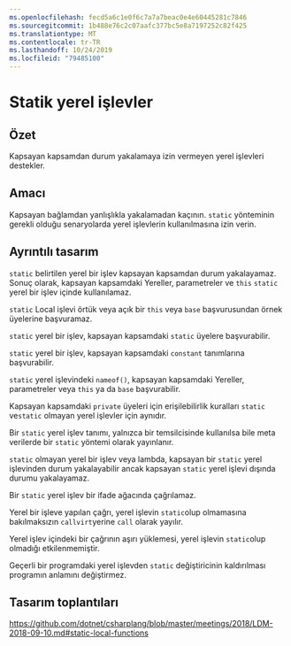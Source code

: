 ```yaml
---
ms.openlocfilehash: fecd5a6c1e0f6c7a7a7beac0e4e60445281c7846
ms.sourcegitcommit: 1b488e76c2c07aafc377bc5e8a7197252c82f425
ms.translationtype: MT
ms.contentlocale: tr-TR
ms.lasthandoff: 10/24/2019
ms.locfileid: "79485100"
---
```

# <a name="static-local-functions"></a>Statik yerel işlevler

## <a name="summary"></a>Özet

Kapsayan kapsamdan durum yakalamaya izin vermeyen yerel işlevleri destekler.

## <a name="motivation"></a>Amacı

Kapsayan bağlamdan yanlışlıkla yakalamadan kaçının.
`static` yönteminin gerekli olduğu senaryolarda yerel işlevlerin kullanılmasına izin verin.

## <a name="detailed-design"></a>Ayrıntılı tasarım

`static` belirtilen yerel bir işlev kapsayan kapsamdan durum yakalayamaz.
Sonuç olarak, kapsayan kapsamdaki Yereller, parametreler ve `this` `static` yerel bir işlev içinde kullanılamaz.

`static` Local işlevi örtük veya açık bir `this` veya `base` başvurusundan örnek üyelerine başvuramaz.

`static` yerel bir işlev, kapsayan kapsamdaki `static` üyelere başvurabilir.

`static` yerel bir işlev, kapsayan kapsamdaki `constant` tanımlarına başvurabilir.

`static` yerel işlevindeki `nameof()`, kapsayan kapsamdaki Yereller, parametreler veya `this` ya da `base` başvurabilir.

Kapsayan kapsamdaki `private` üyeleri için erişilebilirlik kuralları `static` ve`static` olmayan yerel işlevler için aynıdır.

Bir `static` yerel işlev tanımı, yalnızca bir temsilcisinde kullanılsa bile meta verilerde bir `static` yöntemi olarak yayınlanır.

`static` olmayan yerel bir işlev veya lambda, kapsayan bir `static` yerel işlevinden durum yakalayabilir ancak kapsayan `static` yerel işlevi dışında durumu yakalayamaz.

Bir `static` yerel işlev bir ifade ağacında çağrılamaz.

Yerel bir işleve yapılan çağrı, yerel işlevin `static`olup olmamasına bakılmaksızın `callvirt`yerine `call` olarak yayılır.

Yerel işlev içindeki bir çağrının aşırı yüklemesi, yerel işlevin `static`olup olmadığı etkilenmemiştir.

Geçerli bir programdaki yerel işlevden `static` değiştiricinin kaldırılması programın anlamını değiştirmez.

## <a name="design-meetings"></a>Tasarım toplantıları

https://github.com/dotnet/csharplang/blob/master/meetings/2018/LDM-2018-09-10.md#static-local-functions
